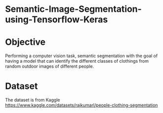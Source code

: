 # Semantic-Image-Segmentation-using-Tensorflow-Keras
# Objective
Performing a computer vision task, semantic segmentation with the goal of having a model that can identify the different classes of clothings from random outdoor images of different people.
# Dataset
The dataset is from Kaggle https://www.kaggle.com/datasets/rajkumarl/people-clothing-segmentation
